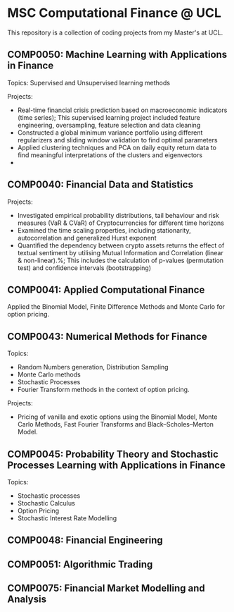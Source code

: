 # MSC Computational Finance @ UCL

This repository is a collection of coding projects from my Master's at UCL. 

## COMP0050: Machine Learning with Applications in Finance
Topics: 
Supervised and Unsupervised learning methods

Projects: 
- Real-time financial crisis prediction based on macroeconomic indicators (time series); This supervised learning project included feature engineering, oversampling, feature selection and data cleaning
- Constructed a global minimum variance portfolio using different regularizers and sliding window validation to find optimal parameters
- Applied clustering techniques and PCA on daily equity return data to find meaningful interpretations of the clusters and eigenvectors
- 
## COMP0040: Financial Data and Statistics 
Projects:
- Investigated empirical probability distributions, tail behaviour and risk measures (VaR \& CVaR) of Cryptocurrencies for different time horizons
- Examined the time scaling properties, including stationarity, autocorrelation and generalized Hurst exponent
- Quantified the dependency between crypto assets returns the effect of textual sentiment by utilising Mutual Information and Correlation (linear \& non-linear).%; This includes the calculation of p-values (permutation test) and confidence intervals (bootstrapping)
## COMP0041: Applied Computational Finance
Applied the Binomial Model, Finite Difference Methods and Monte Carlo for option pricing. 

## COMP0043: Numerical Methods for Finance
Topics: 
- Random Numbers generation, Distribution Sampling
- Monte Carlo methods
- Stochastic Processes 
- Fourier Transform methods in the context of option pricing. 

Projects: 
- Pricing of vanilla and exotic options using the Binomial Model, Monte Carlo Methods, Fast Fourier Transforms and Black–Scholes–Merton Model. 

## COMP0045: Probability Theory and Stochastic Processes Learning with Applications in Finance
Topics: 
- Stochastic processes
- Stochastic Calculus
- Option Pricing
- Stochastic Interest Rate Modelling

## COMP0048: Financial Engineering

## COMP0051: Algorithmic Trading
## COMP0075: Financial Market Modelling and Analysis


